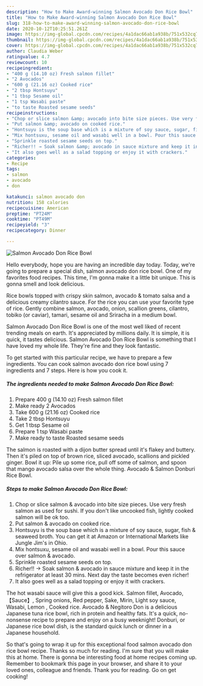 ```yaml
---
description: "How to Make Award-winning Salmon Avocado Don Rice Bowl"
title: "How to Make Award-winning Salmon Avocado Don Rice Bowl"
slug: 318-how-to-make-award-winning-salmon-avocado-don-rice-bowl
date: 2020-10-12T10:25:51.261Z
image: https://img-global.cpcdn.com/recipes/4a1dac66ab1a938b/751x532cq70/salmon-avocado-don-rice-bowl-recipe-main-photo.jpg
thumbnail: https://img-global.cpcdn.com/recipes/4a1dac66ab1a938b/751x532cq70/salmon-avocado-don-rice-bowl-recipe-main-photo.jpg
cover: https://img-global.cpcdn.com/recipes/4a1dac66ab1a938b/751x532cq70/salmon-avocado-don-rice-bowl-recipe-main-photo.jpg
author: Claudia Weber
ratingvalue: 4.7
reviewcount: 10
recipeingredient:
- "400 g (14.10 oz) Fresh salmon fillet"
- "2 Avocados"
- "600 g (21.16 oz) Cooked rice"
- "2 tbsp Hontsuyu"
- "1 tbsp Sesame oil"
- "1 tsp Wasabi paste"
- "to taste Roasted sesame seeds"
recipeinstructions:
- "Chop or slice salmon &amp; avocado into bite size pieces. Use very fresh salmon as used for sushi. If you don&#39;t like uncooked fish, lightly cooked salmon will be ok too."
- "Put salmon &amp; avocado on cooked rice."
- "Hontsuyu is the soup base which is a mixture of soy sauce, sugar, fish &amp; seaweed broth. You can get it at Amazon or International Markets like Jungle Jim&#39;s in Ohio."
- "Mix hontsuxu, sesame oil and wasabi well in a bowl. Pour this sauce over salmon &amp; avocado."
- "Sprinkle roasted sesame seeds on top."
- "Richer!! → Soak salmon &amp; avocado in sauce mixture and keep it in the refrigerator at least 30 mins. Next day the taste becomes even richer!"
- "It also goes well as a salad topping or enjoy it with crackers."
categories:
- Recipe
tags:
- salmon
- avocado
- don

katakunci: salmon avocado don 
nutrition: 158 calories
recipecuisine: American
preptime: "PT24M"
cooktime: "PT49M"
recipeyield: "3"
recipecategory: Dinner

---
```



![Salmon Avocado Don Rice Bowl](https://img-global.cpcdn.com/recipes/4a1dac66ab1a938b/751x532cq70/salmon-avocado-don-rice-bowl-recipe-main-photo.jpg)

Hello everybody, hope you are having an incredible day today. Today, we're going to prepare a special dish, salmon avocado don rice bowl. One of my favorites food recipes. This time, I'm gonna make it a little bit unique. This is gonna smell and look delicious.

Rice bowls topped with crispy skin salmon, avocado &amp; tomato salsa and a delicious creamy cilantro sauce. For the rice you can use your favorite type of rice. Gently combine salmon, avocado, onion, scallion greens, cilantro, tobiko (or caviar), tamari, sesame oil and Sriracha in a medium bowl.

Salmon Avocado Don Rice Bowl is one of the most well liked of recent trending meals on earth. It's appreciated by millions daily. It is simple, it is quick, it tastes delicious. Salmon Avocado Don Rice Bowl is something that I have loved my whole life. They're fine and they look fantastic.


To get started with this particular recipe, we have to prepare a few ingredients. You can cook salmon avocado don rice bowl using 7 ingredients and 7 steps. Here is how you cook it.

<!--inarticleads1-->

##### The ingredients needed to make Salmon Avocado Don Rice Bowl:

1. Prepare 400 g (14.10 oz) Fresh salmon fillet
1. Make ready 2 Avocados
1. Take 600 g (21.16 oz) Cooked rice
1. Take 2 tbsp Hontsuyu
1. Get 1 tbsp Sesame oil
1. Prepare 1 tsp Wasabi paste
1. Make ready to taste Roasted sesame seeds


The salmon is roasted with a dijon butter spread until it&#39;s flakey and buttery. Then it&#39;s piled on top of brown rice, sliced avocado, scallions and pickled ginger. Bowl it up: Pile up some rice, pull off some of salmon, and spoon that mango avocado salsa over the whole thing. Avocado &amp; Salmon Donburi Rice Bowl. 

<!--inarticleads2-->

##### Steps to make Salmon Avocado Don Rice Bowl:

1. Chop or slice salmon &amp; avocado into bite size pieces. Use very fresh salmon as used for sushi. If you don&#39;t like uncooked fish, lightly cooked salmon will be ok too.
1. Put salmon &amp; avocado on cooked rice.
1. Hontsuyu is the soup base which is a mixture of soy sauce, sugar, fish &amp; seaweed broth. You can get it at Amazon or International Markets like Jungle Jim&#39;s in Ohio.
1. Mix hontsuxu, sesame oil and wasabi well in a bowl. Pour this sauce over salmon &amp; avocado.
1. Sprinkle roasted sesame seeds on top.
1. Richer!! → Soak salmon &amp; avocado in sauce mixture and keep it in the refrigerator at least 30 mins. Next day the taste becomes even richer!
1. It also goes well as a salad topping or enjoy it with crackers.


The hot wasabi sauce will give this a good kick. Salmon fillet, Avocado, 【Sauce】, Spring onions, Red pepper, Sake, Mirin, Light soy sauce, Wasabi, Lemon , Cooked rice. Avocado &amp; Negitoro Don is a delicious Japanese tuna rice bowl, rich in protein and healthy fats. It&#39;s a quick, no-nonsense recipe to prepare and enjoy on a busy weeknight! Donburi, or Japanese rice bowl dish, is the standard quick lunch or dinner in a Japanese household. 

So that's going to wrap it up for this exceptional food salmon avocado don rice bowl recipe. Thanks so much for reading. I'm sure that you will make this at home. There is gonna be interesting food at home recipes coming up. Remember to bookmark this page in your browser, and share it to your loved ones, colleague and friends. Thank you for reading. Go on get cooking!
